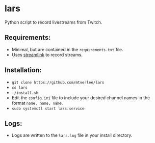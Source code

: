 # lars
Python script to record livestreams from Twitch.

## Requirements:
- Minimal, but are contained in the ```requirements.txt``` file.
- Uses [streamlink](https://github.com/streamlink/streamlink) to record streams.

## Installation:
- ```git clone https://github.com/mtverlee/lars```
- ```cd lars```
- ```./install.sh```
- Edit the ```config.ini``` file to include your desired channel names in the format ```name, name, name```.
- ```sudo systemctl start lars.service```

## Logs:
- Logs are written to the ```lars.log``` file in your install directory.